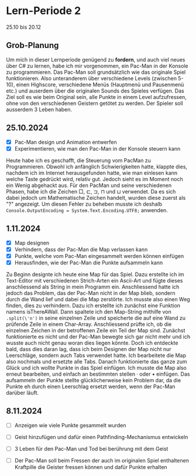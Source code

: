 # Lern-Periode 2

25.10 bis 20.12

## Grob-Planung
Um mich in dieser Lernperiode genügend zu **fordern**, und auch viel neues über C# zu lernen, habe ich mir vorgenommen, ein Pac-Man in der Konsole zu programmieren. Das Pac-Man soll grundsätzlich wie das originale Spiel funktionieren. Also unteranderem über verschiedene Levels (zwischen 5-10), einen Highscore, verschiedene Menüs (Hauptmenü und Pausenmenü etc.) und auserdem über die originalen Sounds des Spieles verfügen. Das Ziel soll es wie beim Original sein, alle Punkte in einem Level aufzufressen, ohne von den verschiedenen Geistern getötet zu werden. Der Spieler soll ausserdem 3 Leben haben.

## 25.10.2024

- [x] Pac-Man design und Animation entwerfen
- [x] Experimentieren, wie man den Pac-Man in der Konsole steuern kann

Heute habe ich es geschafft, die Steuerung vom PacMan zu Programmieren. Obwohl ich anfänglich Schwierigkeiten hatte, klappte dies, nachdem ich im Internet herausgefunden hatte, wie man einlesen kann welche Taste gedrückt wird, relativ gut. Jedoch sieht es im Moment noch ein Wenig abgehackt aus. Für den PacMan und seine verschiedenen Phasen, habe ich die Zeichen □, ⊏, ⊐, ⊓ und ⊔ verwendet. Da es sich dabei jedoch um Mathematische Zeichen handelt, wurden diese zuerst als "?" angezeigt. Um diesen Fehler zu beheben musste ich deshalb `Console.OutputEncoding = System.Text.Encoding.UTF8;` anwenden.

## 1.11.2024

- [X] Map designen
- [X] Verhindern, dass der Pac-Man die Map verlassen kann
- [X] Punkte, welche vom Pac-Man eingesammelt werden können einfügen
- [X] Herausfinden, wie der Pac-Man die Punkte aufsammeln kann

Zu Beginn designte ich heute eine Map für das Spiel. Dazu erstellte ich im Text-Editor mit verschiedenen Strich-Arten ein Ascii-Art und fügte dieses anschliessend als String in mein Programm ein.
Anschliessend hatte ich jedoch das Problem, das der Pac-Man nicht in der Map blieb, sondern durch die Wand lief und dabei die Map zerstörte. Ich musste also einen Weg finden, dies zu verhindern. 
Dazu ich erstellte ich zunächst eine Funktion namens isThereAWall. Dann spaltete ich den Map-String mithilfe von `.split(\'n')` in seine einzelnen Zeile und speicherte die auf eine Wand zu prüfende Zeile in einem Char-Array. Anschliessend prüfte ich, ob die einzelnen Zeichen in der betroffenen Zeile ein Teil der Map sind. Zunächst funktionierte es nicht und der Pac-Man bewegte sich gar nicht mehr und ich wusste auch nicht genau woran dies liegen könnte. Doch ich entdeckte bald, dass dies daran lag, dass ich beim Designen der Map nicht nur Leerschläge, sondern auch Tabs verwendet hatte. Ich bearbeitete die Map also nochmals und ersetzte alle Tabs. Danach funktionierte das ganze zum Glück und ich wollte Punkte in das Spiel einfügen. Ich musste die Map also erneut bearbeiten, und einfach an bestimmten stellen · oder • einfügen. Das aufsammeln der Punkte stellte glücklicherweise kein Problem dar, da die Punkte eh durch einen Leerschlag ersetzt werden, wenn der Pac-Man darüber läuft.

## 8.11.2024

- [ ] Anzeigen wie viele Punkte gesammelt wurden
- [ ] Geist hinzufügen und dafür einen Pathfinding-Mechanismus entwickeln
- [ ] 3 Leben für den Pac-Man und Tod bei berührung mit dem Geist
- [ ] Der Pac-Man soll beim Fressen der auch im originalen Spiel enthaltenen Kraftpille die Geister fressen können und dafür Punkte erhalten

